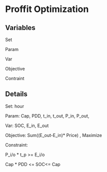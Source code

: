 # Proffit Optimization
Variables
-
Set

Param

Var

Objective

Contraint

Details
-
Set: hour

Param: Cap, PDD, t_in, t_out, P_in, P_out, 

Var: SOC, E_in, E_out

Objective: Sum((E_out-E_in)* Price) , Maximize

Constraint:

  P_i/o * t_p >= E_i/o

  Cap * PDD <= SOC<= Cap  
